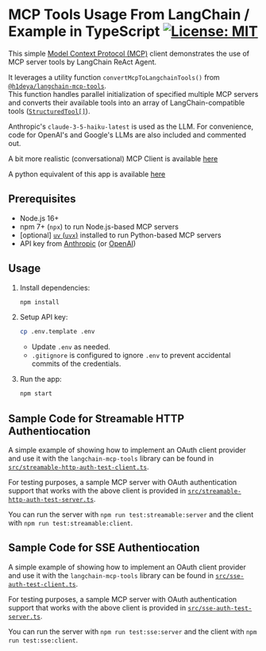 # MCP Tools Usage From LangChain / Example in TypeScript [![License: MIT](https://img.shields.io/badge/License-MIT-blue.svg)](https://github.com/hideya/mcp-langchain-tools-ts-usage/blob/main/LICENSE)

This simple [Model Context Protocol (MCP)](https://modelcontextprotocol.io/)
client demonstrates the use of MCP server tools by LangChain ReAct Agent.

It leverages a utility function `convertMcpToLangchainTools()` from
[`@h1deya/langchain-mcp-tools`](https://www.npmjs.com/package/@h1deya/langchain-mcp-tools).  
This function handles parallel initialization of specified multiple MCP servers
and converts their available tools into an array of LangChain-compatible tools
([`StructuredTool[]`](https://api.js.langchain.com/classes/_langchain_core.tools.StructuredTool.html)).

Anthropic's `claude-3-5-haiku-latest` is used as the LLM.
For convenience, code for OpenAI's and Google's LLMs are also included and commented out.

A bit more realistic (conversational) MCP Client is available
[here](https://github.com/hideya/mcp-client-langchain-ts)

A python equivalent of this app is available
[here](https://github.com/hideya/langchain-mcp-tools-py-usage)

## Prerequisites

- Node.js 16+
- npm 7+ (`npx`) to run Node.js-based MCP servers
- [optional] [`uv` (`uvx`)](https://docs.astral.sh/uv/getting-started/installation/)
  installed to run Python-based MCP servers
- API key from [Anthropic](https://console.anthropic.com/settings/keys)
  (or [OpenAI](https://platform.openai.com/api-keys))

## Usage

1. Install dependencies:

    ```bash
    npm install
    ```

2. Setup API key:
    ```bash
    cp .env.template .env
    ```
    - Update `.env` as needed.
    - `.gitignore` is configured to ignore `.env`
      to prevent accidental commits of the credentials.

3. Run the app:
    ```bash
    npm start
    ```

## Sample Code for Streamable HTTP Authentiocation

A simple example of showing how to implement an OAuth client provider and
use it with the `langchain-mcp-tools` library can be found
in [`src/streamable-http-auth-test-client.ts`](src/streamable-http-auth-test-client.ts).  

For testing purposes, a sample MCP server with OAuth authentication support
that works with the above client is provided
in [`src/streamable-http-auth-test-server.ts`](src/streamable-http-auth-test-server.ts).  

You can run the server with `npm run test:streamable:server`
and the client with `npm run test:streamable:client`.

## Sample Code for SSE Authentiocation

A simple example of showing how to implement an OAuth client provider and
use it with the `langchain-mcp-tools` library can be found
in [`src/sse-auth-test-client.ts`](src/sse-auth-test-client.ts).  

For testing purposes, a sample MCP server with OAuth authentication support
that works with the above client is provided
in [`src/sse-auth-test-server.ts`](src/sse-auth-test-server.ts).  

You can run the server with `npm run test:sse:server`
and the client with `npm run test:sse:client`.
